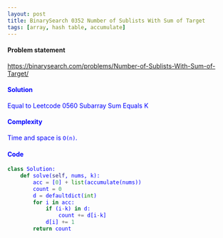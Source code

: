 ```yaml
---
layout: post
title: BinarySearch 0352 Number of Sublists With Sum of Target
tags: [array, hash table, accumulate]
---
```


#### Problem statement

<a href="https://binarysearch.com/problems/Number-of-Sublists-With-Sum-of-Target/"> <font color = blue>https://binarysearch.com/problems/Number-of-Sublists-With-Sum-of-Target/

#### Solution
Equal to Leetcode 0560 Subarray Sum Equals K

#### Complexity
Time and space is `O(n)`.

#### Code
```python
class Solution:
    def solve(self, nums, k):
        acc = [0] + list(accumulate(nums))
        count = 0
        d = defaultdict(int)
        for i in acc:
            if (i-k) in d:
                count += d[i-k] 
            d[i] += 1
        return count
```
